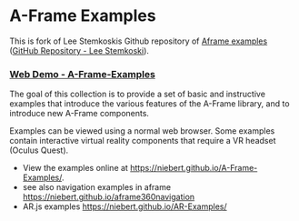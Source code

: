 # A-Frame Examples

This is fork of Lee Stemkoskis Github repository of [Aframe examples](https://stemkoski.github.io/A-Frame-Examples/) ([GitHub Repository - Lee Stemkoski](https://www.github.vom/stemkoski/A-Frame-Examples/)).

<quote>
  <h3><a href="https://niebert.github.io/A-Frame-Examples" target="_blank">Web Demo - A-Frame-Examples</a></h3>
</quote>
The goal of this collection is to provide a set of basic and instructive examples that introduce the various features of the A-Frame library, and to introduce new A-Frame components.

Examples can be viewed using a normal web browser. Some examples contain interactive virtual reality components that require a VR headset (Oculus Quest). 

* View the examples online at https://niebert.github.io/A-Frame-Examples/.
* see also navigation examples in aframe https://niebert.github.io/aframe360navigation
* AR.js examples https://niebert.github.io/AR-Examples/
